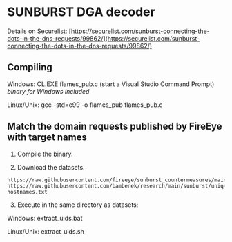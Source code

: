 # SUNBURST DGA decoder

Details on Securelist: [https://securelist.com/sunburst-connecting-the-dots-in-the-dns-requests/99862/](https://securelist.com/sunburst-connecting-the-dots-in-the-dns-requests/99862/)

## Compiling

Windows: CL.EXE flames\_pub.c (start a Visual Studio Command Prompt)
 *binary for Windows included*

Linux/Unix: gcc -std=c99 -o flames\_pub flames\_pub.c

## Match the domain requests published by FireEye with target names

1. Compile the binary.

2. Download the datasets.

```
https://raw.githubusercontent.com/fireeye/sunburst_countermeasures/main/indicator_release/Indicator_Release_NBIs.csv
https://raw.githubusercontent.com/bambenek/research/main/sunburst/uniq-hostnames.txt
```

3. Execute in the same directory as datasets:

Windows: extract\_uids.bat

Linux/Unix: extract\_uids.sh

